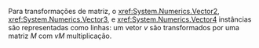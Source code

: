 Para transformações de matriz, o <xref:System.Numerics.Vector2>, <xref:System.Numerics.Vector3>, e <xref:System.Numerics.Vector4> instâncias são representadas como linhas: um vetor *v* são transformados por uma matriz *M* com *vM*  multiplicação.